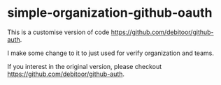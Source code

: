 # simple-organization-github-oauth

This is a customise version of code https://github.com/debitoor/github-auth.
 
I make some change to it to just used for verify organization and teams.
 
If you interest in the original version, please checkout https://github.com/debitoor/github-auth.